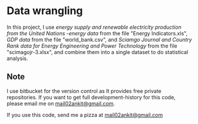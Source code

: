 # Data wrangling
In this project, I use *energy supply and renewable electricity production from the United Nations -energy data* from
the file "Energy Indicators.xls", *GDP data* from the file "world_bank.csv", and *Sciamgo Journal and Country Rank data
for Energy Engineering and Power Technology* from the file "scimagojr-3.xlsx", and combine them into
a single dataset to do statistical analysis.

## Note
I use bitbucket for the version control as It provides free private repositories. If you want to get full development-history for this code, please email me on mail02ankit@gmail.com.

If you use this code, send me a pizza at mail02ankit@gmail.com

